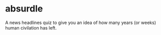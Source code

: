 # absurdle
A news headlines quiz to give you an idea of how many years (or weeks) human civilation has left.
